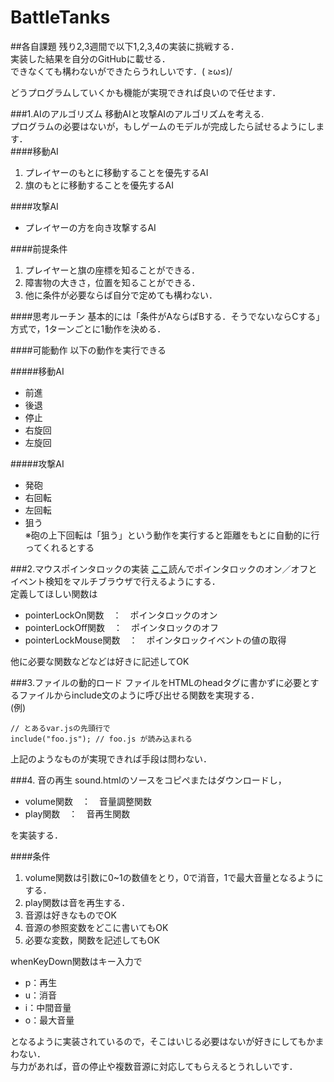 # BattleTanks
##各自課題
残り2,3週間で以下1,2,3,4の実装に挑戦する．  
実装した結果を自分のGitHubに載せる．  
できなくても構わないができたらうれしいです．( ≥ω≤)/
  
どうプログラムしていくかも機能が実現できれば良いので任せます．  

###1.AIのアルゴリズム
移動AIと攻撃AIのアルゴリズムを考える.  
プログラムの必要はないが，もしゲームのモデルが完成したら試せるようにします．  
####移動AI
1. プレイヤーのもとに移動することを優先するAI
2. 旗のもとに移動することを優先するAI

####攻撃AI
* プレイヤーの方を向き攻撃するAI

####前提条件
1. プレイヤーと旗の座標を知ることができる．
2. 障害物の大きさ，位置を知ることができる．
3. 他に条件が必要ならば自分で定めても構わない．

####思考ルーチン
基本的には「条件がAならばBする．そうでないならCする」方式で，1ターンごとに1動作を決める．

####可能動作
以下の動作を実行できる

#####移動AI
* 前進
* 後退
* 停止
* 右旋回
* 左旋回

#####攻撃AI
* 発砲
* 右回転
* 左回転
* 狙う  
※砲の上下回転は「狙う」という動作を実行すると距離をもとに自動的に行ってくれるとする

###2.マウスポインタロックの実装
[ここ](https://developer.mozilla.org/ja/docs/API/Pointer_Lock_API)読んでポインタロックのオン／オフとイベント検知をマルチブラウザで行えるようにする．  
定義してほしい関数は

* pointerLockOn関数　：　ポインタロックのオン
* pointerLockOff関数　：　ポインタロックのオフ
* pointerLockMouse関数　：　ポインタロックイベントの値の取得

他に必要な関数などなどは好きに記述してOK

###3.ファイルの動的ロード
ファイルをHTMLのheadタグに書かずに必要とするファイルからinclude文のように呼び出せる関数を実現する．  
(例)

```
// とあるvar.jsの先頭行で  
include("foo.js"); // foo.js が読み込まれる
```

上記のようなものが実現できれば手段は問わない．


###4. 音の再生
sound.htmlのソースをコピペまたはダウンロードし，

* volume関数　：　音量調整関数
* play関数　：　音再生関数

を実装する．   

####条件
1. volume関数は引数に0~1の数値をとり，0で消音，1で最大音量となるようにする．  
2. play関数は音を再生する．  
3. 音源は好きなものでOK
4. 音源の参照変数をどこに書いてもOK
5. 必要な変数，関数を記述してもOK

whenKeyDown関数はキー入力で

* p：再生
* u：消音
* i：中間音量
* o：最大音量  

となるように実装されているので，そこはいじる必要はないが好きにしてもかまわない．  
与力があれば，音の停止や複数音源に対応してもらえるとうれしいです．
